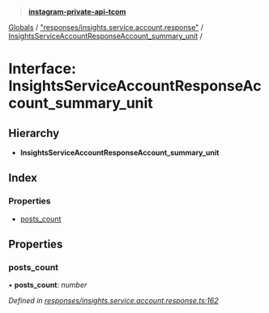 > **[instagram-private-api-tcom](../README.md)**

[Globals](../README.md) / ["responses/insights.service.account.response"](../modules/_responses_insights_service_account_response_.md) / [InsightsServiceAccountResponseAccount_summary_unit](_responses_insights_service_account_response_.insightsserviceaccountresponseaccount_summary_unit.md) /

# Interface: InsightsServiceAccountResponseAccount_summary_unit

## Hierarchy

* **InsightsServiceAccountResponseAccount_summary_unit**

## Index

### Properties

* [posts_count](_responses_insights_service_account_response_.insightsserviceaccountresponseaccount_summary_unit.md#posts_count)

## Properties

###  posts_count

• **posts_count**: *number*

*Defined in [responses/insights.service.account.response.ts:162](https://github.com/cuonglnhust/instagram-private-api-tcom/blob/3e16058/src/responses/insights.service.account.response.ts#L162)*